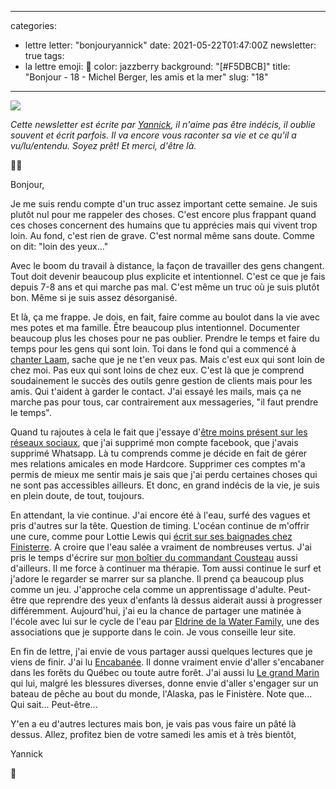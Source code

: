 
---
categories:
- lettre
letter: "bonjouryannick"
date: 2021-05-22T01:47:00Z
newsletter: true
tags:
- la lettre
emoji: 💌
color: jazzberry
background: "[#F5DBCB]"
title: "Bonjour - 18 - Michel Berger, les amis et la mer"
slug: "18"
---
![](https://buttondown.s3.amazonaws.com/images/0b405199-3a1e-431a-a79a-a2c7aed811b6.jpeg)

_Cette newsletter est écrite par [Yannick](https://yannickschutz.com/now), il n'aime pas être indécis, il oublie souvent et écrit parfois. Il va encore vous raconter sa vie et ce qu'il a vu/lu/entendu. Soyez prêt! Et merci, d'être là._

👋🏻

Bonjour,

Je me suis rendu compte d'un truc assez important cette semaine. Je suis plutôt nul pour me rappeler des choses. C'est encore plus frappant quand ces choses concernent des humains que tu apprécies mais qui vivent trop loin. Au fond, c'est rien de grave. C'est normal même sans doute. Comme on dit: "loin des yeux..."

Avec le boom du travail à distance, la façon de travailler des gens changent. Tout doit devenir beaucoup plus explicite et intentionnel. C'est ce que je fais depuis 7-8 ans et qui marche pas mal. C'est même un truc où je suis plutôt bon. Même si je suis assez désorganisé.

Et là, ça me frappe. Je dois, en fait, faire comme au boulot dans la vie avec mes potes et ma famille. Être beaucoup plus intentionnel. Documenter beaucoup plus les choses pour ne pas oublier. Prendre le temps et faire du temps pour les gens qui sont loin. Toi dans le fond qui a commencé à [chanter Laam](https://twitter.com/FannyRuwet/status/1393939796200886272), sache que je ne t'en veux pas. Mais c'est eux qui sont loin de chez moi. Pas eux qui sont loins de chez eux. C'est là que je comprend soudainement le succès des outils genre gestion de clients mais pour les amis. Qui t'aident à garder le contact. J'ai essayé les mails, mais ça ne marche pas pour tous, car contrairement aux messageries, "il faut prendre le temps".

Quand tu rajoutes à cela le fait que j'essaye d'[être moins présent sur les réseaux sociaux](https://yannickschutz.com/un-mois-de-disette/), que j'ai supprimé mon compte facebook, que j'avais supprimé Whatsapp. Là tu comprends comme je décide en fait de gérer mes relations amicales en mode Hardcore. Supprimer ces comptes m'a permis de mieux me sentir mais je sais que j'ai perdu certaines choses qui ne sont pas accessibles ailleurs. Et donc, en grand indécis de la vie, je suis en plein doute, de tout, toujours.

En attendant, la vie continue. J'ai encore été à l'eau, surfé des vagues et pris d'autres sur la tête. Question de timing. L'océan continue de m'offrir une cure, comme pour Lottie Lewis qui [écrit sur ses baignades chez Finisterre](https://finisterre.com/blogs/broadcast/peace-found-in-saltwater). A croire que l'eau salée a vraiment de nombreuses vertus. J'ai pris le temps d'écrire sur [mon boîtier du commandant Cousteau](https://yannickschutz.com/nikonos-v) aussi d'ailleurs. Il me force à continuer ma thérapie. Tom aussi continue le surf et j'adore le regarder se marrer sur sa planche. Il prend ça beaucoup plus comme un jeu. J'approche cela comme un apprentissage d'adulte. Peut-être que reprendre des yeux d'enfants là dessus aiderait aussi à progresser différemment. Aujourd'hui, j'ai eu la chance de partager une matinée à l'école avec lui sur le cycle de l'eau par [Eldrine de la Water Family](https://waterfamily.org/), une des associations que je supporte dans le coin. Je vous conseille leur site.

En fin de lettre, j'ai envie de vous partager aussi quelques lectures que je viens de finir. J'ai lu [Encabanée](https://www.babelio.com/livres/Filteau-Chiba-Encabanee/1023675). Il donne vraiment envie d'aller s'encabaner dans les forêts du Québec ou toute autre forêt. J'ai aussi lu [Le grand Marin](https://www.babelio.com/livres/Poulain-Le-grand-marin/928548) qui lui, malgré les blessures diverses, donne envie d'aller s'engager sur un bateau de pêche au bout du monde, l'Alaska, pas le Finistère. Note que... Qui sait... Peut-être...

Y'en a eu d'autres lectures mais bon, je vais pas vous faire un pâté là dessus. Allez, profitez bien de votre samedi les amis et à très bientôt,

Yannick

💌
